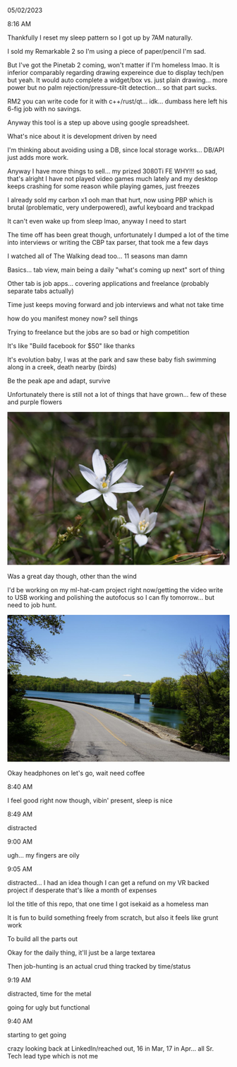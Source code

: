 05/02/2023

8:16 AM

Thankfully I reset my sleep pattern so I got up by 7AM naturally.

I sold my Remarkable 2 so I'm using a piece of paper/pencil I'm sad.

But I've got the Pinetab 2 coming, won't matter if I'm homeless lmao. It is inferior comparably regarding drawing expereince due to display tech/pen but yeah. It would auto complete a widget/box vs. just plain drawing... more power but no palm rejection/pressure-tilt detection... so that part sucks.

RM2 you can write code for it with c++/rust/qt... idk... dumbass here left his 6-fig job with no savings.

Anyway this tool is a step up above using google spreadsheet.

What's nice about it is development driven by need

I'm thinking about avoiding using a DB, since local storage works... DB/API just adds more work.

Anyway I have more things to sell... my prized 3080Ti FE WHY!!! so sad, that's alright I have not played video games much lately and my desktop keeps crashing for some reason while playing games, just freezes

I already sold my carbon x1 ooh man that hurt, now using PBP which is brutal (problematic, very underpowered), awful keyboard and trackpad

It can't even wake up from sleep lmao, anyway I need to start

The time off has been great though, unfortunately I dumped a lot of the time into interviews or writing the CBP tax parser, that took me a few days

I watched all of The Walking dead too... 11 seasons man damn

Basics... tab view, main being a daily "what's coming up next" sort of thing

Other tab is job apps... covering applications and freelance (probably separate tabs actually)

Time just keeps moving forward and job interviews and what not take time

how do you manifest money now? sell things

Trying to freelance but the jobs are so bad or high competition

It's like "Build facebook for $50" like thanks

It's evolution baby, I was at the park and saw these baby fish swimming along in a creek, death nearby (birds)

Be the peak ape and adapt, survive

Unfortunately there is still not a lot of things that have grown... few of these and purple flowers

<img src="./flowers.JPG"/>

Was a great day though, other than the wind

I'd be working on my ml-hat-cam project right now/getting the video write to USB working and polishing the autofocus so I can fly tomorrow... but need to job hunt.

<img src="./nice-day.JPG"/>

Okay headphones on let's go, wait need coffee

8:40 AM

I feel good right now though, vibin' present, sleep is nice

8:49 AM

distracted

9:00 AM

ugh... my fingers are oily

9:05 AM

distracted... I had an idea though I can get a refund on my VR backed project if desperate that's like a month of expenses

lol the title of this repo, that one time I got isekaid as a homeless man

It is fun to build something freely from scratch, but also it feels like grunt work

To build all the parts out

Okay for the daily thing, it'll just be a large textarea

Then job-hunting is an actual crud thing tracked by time/status

9:19 AM

distracted, time for the metal

going for ugly but functional

9:40 AM

starting to get going

crazy looking back at LinkedIn/reached out, 16 in Mar, 17 in Apr... all Sr. Tech lead type which is not me
